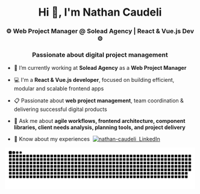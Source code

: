 <h1 align="center">Hi 👋, I'm Nathan Caudeli</h1>
<h3 align="center"> ⚙️ Web Project Manager @ Solead Agency | React & Vue.js Dev ⚙️ </h3>
<h3 align="center"> Passionate about digital project management </h3>


- 🔭 I’m currently working at **Solead Agency** as a **Web Project Manager**

- 💻 I'm a **React & Vue.js developer**, focused on building efficient, modular and scalable frontend apps

- 📋 Passionate about **web project management**, team coordination & delivering successful digital products

- 💬 Ask me about **agile workflows, frontend architecture, component libraries, client needs analysis, planning tools, and project delivery**

- 📄 Know about my experiences &nbsp;[<img align="bottom" src="https://raw.githubusercontent.com/rahuldkjain/github-profile-readme-generator/master/src/images/icons/Social/linked-in-alt.svg" alt="nathan-caudeli" height="14" width="14" />&nbsp;&nbsp;LinkedIn](https://www.linkedin.com/in/nathancdl/)

<!-- Optional GitHub stats (if you want to re-activate)
<p>
  <img align="center" src="https://github-readme-stats.vercel.app/api?username=nathancaudeli&show_icons=true&locale=en" alt="nathancaudeli" />
</p>

<p>
  <img align="center" src="https://github-readme-stats.vercel.app/api/top-langs?username=nathancaudeli&show_icons=true&locale=en&layout=compact" alt="nathancaudeli" />
</p>

<p align="left"> <img src="https://komarev.com/ghpvc/?username=nathancaudeli&label=Profile%20views&color=0e75b6&style=flat" alt="nathancaudeli" /> </p>
-->

<picture>
  <source media="(prefers-color-scheme: dark)" srcset="https://raw.githubusercontent.com/Nathancdl/Nathancdl/output/github-snake-dark.svg" />
  <source media="(prefers-color-scheme: light)" srcset="https://raw.githubusercontent.com/Nathancdl/Nathancdl/output/github-snake.svg" />
  <img alt="github-snake" src="https://raw.githubusercontent.com/Nathancdl/Nathancdl/output/github-snake.svg" />
</picture>
